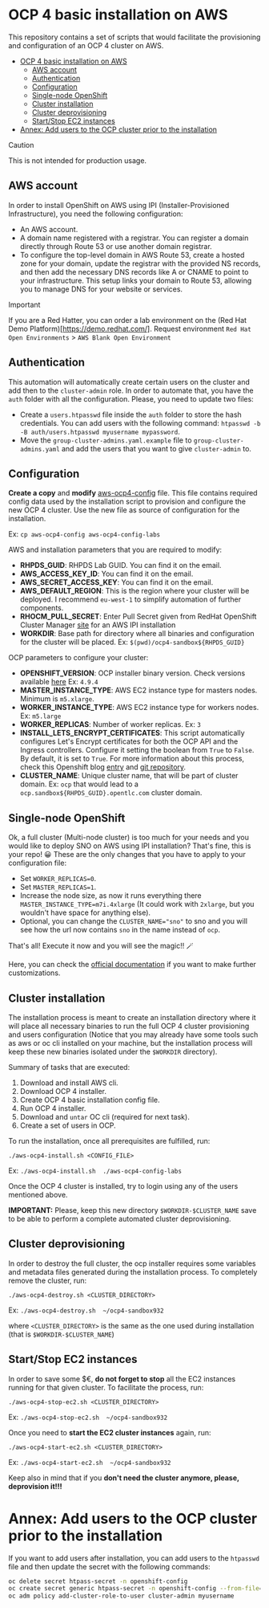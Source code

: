 # OCP 4 basic installation on AWS

This repository contains a set of scripts that would facilitate the provisioning and configuration of an OCP 4 cluster on AWS.

- [OCP 4 basic installation on AWS](#ocp-4-basic-installation-on-aws)
  - [AWS account](#aws-account)
  - [Authentication](#authentication)
  - [Configuration](#configuration)
  - [Single-node OpenShift](#single-node-openshift)
  - [Cluster installation](#cluster-installation)
  - [Cluster deprovisioning](#cluster-deprovisioning)
  - [Start/Stop EC2 instances](#startstop-ec2-instances)
- [Annex: Add users to the OCP cluster prior to the installation](#annex-add-users-to-the-ocp-cluster-prior-to-the-installation)


> [!CAUTION]
> This is not intended for production usage. 

## AWS account


In order to install OpenShift on AWS using IPI (Installer-Provisioned Infrastructure), you need the following configuration:

* An AWS account.
* A domain name registered with a registrar. You can register a domain directly through Route 53 or use another domain registrar.
* To configure the top-level domain in AWS Route 53, create a hosted zone for your domain, update the registrar with the provided NS records, and then add the necessary DNS records like A or CNAME to point to your infrastructure. This setup links your domain to Route 53, allowing you to manage DNS for your website or services.

> [!IMPORTANT]
> If you are a Red Hatter, you can order a lab environment on the (Red Hat Demo Platform)[https://demo.redhat.com/]. Request environment `Red Hat Open Environments` > `AWS Blank Open Environment`


## Authentication

This automation will automatically create certain users on the cluster and add then to the `cluster-admin` role. In order to automate that, you have the `auth` folder with all the configuration. Please, you need to update two files:

* Create a `users.htpasswd` file inside the `auth` folder to store the hash credentials. You can add users with the following command: `htpasswd -b -B auth/users.htpasswd myusername mypassword`.
* Move the `group-cluster-admins.yaml.example` file to `group-cluster-admins.yaml` and add the users that you want to give `cluster-admin` to.


## Configuration

**Create a copy** and **modify** [aws-ocp4-config](aws-ocp4-config) file. This file contains required config data used by the installation script to provision and configure the new OCP 4 cluster. Use the new file as source of configuration for the installation.

Ex: `cp aws-ocp4-config aws-ocp4-config-labs`

AWS and installation parameters that you are required to modify:

- **RHPDS_GUID**: RHPDS Lab GUID. You can find it on the email.
- **AWS_ACCESS_KEY_ID**: You can find it on the email.
- **AWS_SECRET_ACCESS_KEY**: You can find it on the email.
- **AWS_DEFAULT_REGION**: This is the region where your cluster will be deployed. I recommend `eu-west-1` to simplify automation of further components.
- **RHOCM_PULL_SECRET**: Enter Pull Secret given from RedHat OpenShift Cluster Manager [site](https://console.redhat.com/openshift/create) for an AWS IPI installation
- **WORKDIR**: Base path for directory where all binaries and configuration for the cluster will be placed. Ex: `$(pwd)/ocp4-sandbox${RHPDS_GUID}`


OCP parameters to configure your cluster:

- **OPENSHIFT_VERSION**: OCP installer binary version. Check versions available [here](https://mirror.openshift.com/pub/openshift-v4/clients/ocp/) Ex: `4.9.4`
- **MASTER_INSTANCE_TYPE**: AWS EC2 instance type for masters nodes. Minimum is `m5.xlarge`.
- **WORKER_INSTANCE_TYPE**: AWS EC2 instance type for workers nodes. Ex: `m5.large`
- **WORKER_REPLICAS**: Number of worker replicas. Ex: `3`
- **INSTALL_LETS_ENCRYPT_CERTIFICATES**: This script automatically configures Let's Encrypt certificates for both the OCP API and the Ingress controllers. Configure it setting the boolean from `True` to `False`. By default, it is set to `True`. For more information about this process, check this Openshift blog [entry](https://www.openshift.com/blog/requesting-and-installing-lets-encrypt-certificates-for-openshift-4) and [git repository](https://github.com/redhat-cop/openshift-lab-origin/blob/master/OpenShift4/Lets_Encrypt_Certificates_for_OCP4.adoc).
- **CLUSTER_NAME**: Unique cluster name, that will be part of cluster domain. Ex: `ocp` that would lead to a `ocp.sandbox${RHPDS_GUID}.opentlc.com` cluster domain.


## Single-node OpenShift

Ok, a full cluster (Multi-node cluster) is too much for your needs and you would like to deploy SNO on AWS using IPI installation? That's fine, this is your repo! 😀 These are the only changes that you have to apply to your configuration file:

* Set `WORKER_REPLICAS=0`.
* Set `MASTER_REPLICAS=1`.
* Increase the node size, as now it runs everything there `MASTER_INSTANCE_TYPE=m7i.4xlarge` (It could work with `2xlarge`, but you wouldn't have space for anything else).
* Optional, you can change the `CLUSTER_NAME="sno"` to sno and you will see how the url now contains `sno` in the name instead of `ocp`.

That's all! Execute it now and you will see the magic!! 🪄



Here, you can check the [official documentation](https://docs.openshift.com/container-platform/4.16/installing/installing_sno/install-sno-installing-sno.html#install-sno-monitoring-the-installation-manually_install-sno-installing-sno-with-the-assisted-installer) if you want to make further customizations.


## Cluster installation

The installation process is meant to create an installation directory where it will place all necessary binaries to run the full OCP 4 cluster provisioning and users configuration (Notice that you may already have some tools such as aws or oc cli installed on your machine, but the installation process will keep these new binaries isolated under the `$WORKDIR` directory).

Summary of tasks that are executed:

1. Download and install AWS cli.
2. Download OCP 4 installer.
3. Create OCP 4 basic installation config file.
4. Run OCP 4 installer.
5. Download and `untar` OC cli (required for next task).
6. Create a set of users in OCP.

To run the installation, once all prerequisites are fulfilled, run:

`./aws-ocp4-install.sh <CONFIG_FILE>`

Ex: `./aws-ocp4-install.sh  ./aws-ocp4-config-labs`

Once the OCP 4 cluster is installed, try to login using any of the users mentioned above.

**IMPORTANT:** Please, keep this new directory `$WORKDIR-$CLUSTER_NAME` save to be able to perform a complete automated cluster deprovisioning.

## Cluster deprovisioning

In order to destroy the full cluster, the ocp installer requires some variables and metadata files generated during the installation process. To completely remove the cluster, run:

`./aws-ocp4-destroy.sh <CLUSTER_DIRECTORY>`

Ex: `./aws-ocp4-destroy.sh  ~/ocp4-sandbox932`

where `<CLUSTER_DIRECTORY>` is the same as the one used during installation (that is `$WORKDIR-$CLUSTER_NAME`)

## Start/Stop EC2 instances

In order to save some $€, **do not forget to stop** all the EC2 instances running for that given cluster. To facilitate the process, run:

`./aws-ocp4-stop-ec2.sh <CLUSTER_DIRECTORY>`

Ex: `./aws-ocp4-stop-ec2.sh  ~/ocp4-sandbox932`

Once you need to **start the EC2 cluster instances** again, run:

`./aws-ocp4-start-ec2.sh <CLUSTER_DIRECTORY>`

Ex: `./aws-ocp4-start-ec2.sh  ~/ocp4-sandbox932`

Keep also in mind that if you **don't need the cluster anymore, please, deprovision it!!!**


# Annex: Add users to the OCP cluster prior to the installation


If you want to add users after installation, you can add users to the `htpasswd` file and then update the secret with the following commands:

```bash
oc delete secret htpass-secret -n openshift-config
oc create secret generic htpass-secret -n openshift-config --from-file=htpasswd=auth/users.htpasswd
oc adm policy add-cluster-role-to-user cluster-admin myusername
```
